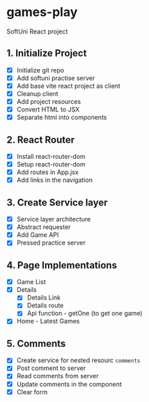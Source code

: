 # games-play

SoftUni React project

## 1. Initialize Project

- [x] Initialize git repo
- [x] Add softuni practise server
- [x] Add base vite react project as client
- [x] Cleanup client
- [x] Add project resources
- [x] Convert HTML to JSX
- [x] Separate html into components

## 2. React Router

- [x] Install react-router-dom
- [x] Setup react-router-dom
- [x] Add routes in App.jsx
- [x] Add links in the navigation

## 3. Create Service layer
- [x] Service layer architecture
- [x] Abstract requester
- [x] Add Game API
- [x] Pressed practice server

## 4. Page Implementations
- [x] Game List
- [x] Details
  - [x] Details Link
  - [x] Details route 
  - [x] Api function - getOne (to get one game)
- [x] Home - Latest Games
## 5. Comments
- [x] Create service for nested resourc `comments`
- [x] Post comment to server
- [x] Read comments from server
- [x] Update comments in the component
- [x] Clear form
